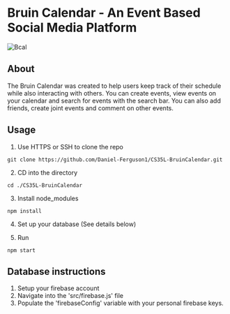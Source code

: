 # Bruin Calendar - An Event Based Social Media Platform
![Bcal](https://user-images.githubusercontent.com/33245718/120881930-717ad980-c589-11eb-9518-45949ec2ba2e.png)

## About 
The Bruin Calendar was created to help users keep track of their schedule while also interacting with others. You can create events, view events on your calendar and search for events with the search bar. You can also add friends, create joint events and comment on other events.

## Usage 
1) Use HTTPS or SSH to clone the repo
```
git clone https://github.com/Daniel-Ferguson1/CS35L-BruinCalendar.git
```
2) CD into the directory
```
cd ./CS35L-BruinCalendar
```
3) Install node_modules
```
npm install
```
4) Set up your database (See details below)

5) Run 
```
npm start
```

## Database instructions 
1) Setup your firebase account 
2) Navigate into the 'src/firebase.js' file
3) Populate the 'firebaseConfig' variable with your personal firebase keys.
